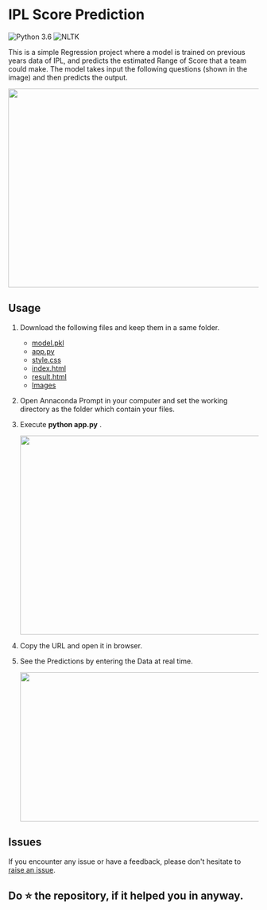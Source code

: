 # IPL Score Prediction
![Python 3.6](https://img.shields.io/badge/Python-3.6-brightgreen.svg) ![NLTK](https://img.shields.io/badge/Library-sklearn-orange.svg)

This is a simple Regression project where a model is trained on previous years data of IPL, and predicts the estimated Range of Score that a team could make. The model takes input the following questions (shown in the image) and then predicts the output.

<img src="https://raw.githubusercontent.com/shubhamjain02/Machine-Learning-Projects/master/IPL-Score-Prediction/Readme-Resources/Capture.PNG" width="1000" height="400">

## Usage

1. Download the following files and keep them in a same folder.
    *  [model.pkl](https://github.com/shubhamjain02/Machine-Learning-Projects/blob/master/IPL-Score-Prediction/model.pkl)
    *  [app.py](https://github.com/shubhamjain02/Machine-Learning-Projects/blob/master/IPL-Score-Prediction/app.py)
    *  [style.css](https://github.com/shubhamjain02/Machine-Learning-Projects/blob/master/IPL-Score-Prediction/static/style.css)
    *  [index.html](https://github.com/shubhamjain02/Machine-Learning-Projects/blob/master/IPL-Score-Prediction/templates/index.html)
    *  [result.html](https://github.com/shubhamjain02/Machine-Learning-Projects/blob/master/IPL-Score-Prediction/templates/result.html)
    *  [Images](https://github.com/shubhamjain02/Machine-Learning-Projects/tree/master/IPL-Score-Prediction/static)

2. Open Annaconda Prompt in your computer and set the working directory as the folder which contain your files.

3. Execute **python app.py** .

      <img src="https://raw.githubusercontent.com/shubhamjain02/Machine-Learning-Projects/master/IPL-Score-Prediction/Readme-Resources/ss1.PNG" width="500" height="400">

4. Copy the URL and open it in browser.

5. See the Predictions by entering the Data at real time. 

   <img src="https://raw.githubusercontent.com/shubhamjain02/Machine-Learning-Projects/master/IPL-Score-Prediction/Readme-Resources/Capture1.PNG" width="800" height="300">

## Issues

If you encounter any issue or have a feedback, please don't hesitate to [raise an issue](https://github.com/shubhamjain02/Machine-Learning-Projects/issues).


## **Do ⭐ the repository, if it helped you in anyway.**
